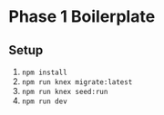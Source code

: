 # Phase 1 Boilerplate

## Setup

1. `npm install`
1. `npm run knex migrate:latest`
1. `npm run knex seed:run`
1. `npm run dev`
